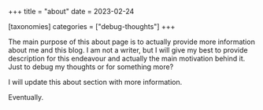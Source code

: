 +++
title = "about"
date = 2023-02-24

[taxonomies]
categories = ["debug-thoughts"]
+++


The main purpose of this about page is to actually provide
more information about me and this blog. I am not a writer, but I will give my best to provide description for this endeavour and actually the main motivation behind it. Just to debug my thoughts or for something more?

<!-- more -->

I will update this about section with more information.

Eventually.
